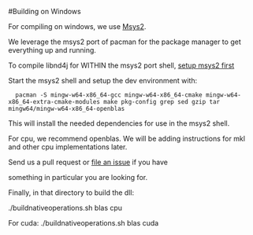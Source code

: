 #Building on Windows

For compiling on windows, we use [Msys2](https://msys2.github.io/). 

We leverage the msys2 port of pacman for the package manager to get everything up and running.

To compile libnd4j for WITHIN the msys2 port shell, [setup msys2 first](https://msys2.github.io/)

Start the msys2 shell and setup the dev environment with:
     
      pacman -S mingw-w64-x86_64-gcc mingw-w64-x86_64-cmake mingw-w64-x86_64-extra-cmake-modules make pkg-config grep sed gzip tar mingw64/mingw-w64-x86_64-openblas

This will install the needed dependencies for use in the msys2 shell.


For cpu, we recommend openblas. We will be adding instructions for mkl and other cpu implementations later.

Send us a pull request or [file an issue](https://github.com/deeplearning4j/libnd4j/issues) if you have

something in particular you are looking for.



Finally, in that directory to build the dll:

./buildnativeoperations.sh blas cpu

For cuda:
./buildnativeoperations.sh blas cuda